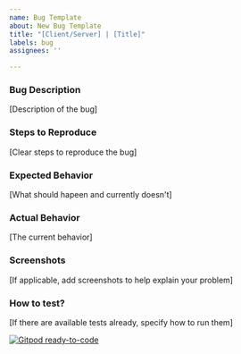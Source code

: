 ```yaml
---
name: Bug Template
about: New Bug Template
title: "[Client/Server] | [Title]"
labels: bug
assignees: ''

---
```


### Bug Description
[Description of the bug]

### Steps to Reproduce
[Clear steps to reproduce the bug]

### Expected Behavior
[What should hapeen and currently doesn't]

### Actual Behavior
[The current behavior]

### Screenshots
[If applicable, add screenshots to help explain your problem]

### How to test?
[If there are available tests already, specify how to run them]


[![Gitpod ready-to-code](https://gitpod.io/button/open-in-gitpod.svg)](https://gitpod.io/from-referrer)    
